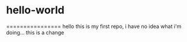 # hello-world
================
hello this is my first repo, i have no idea what i'm doing...
this is a change
